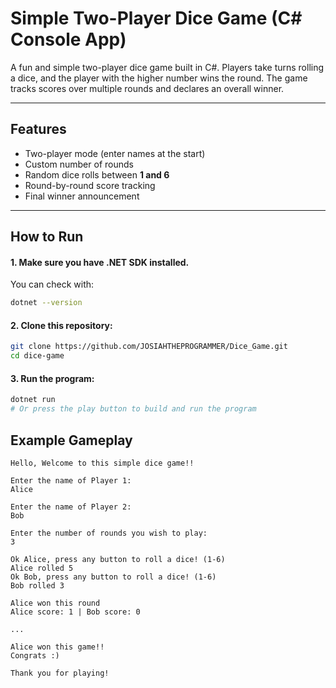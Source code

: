 # Simple Two-Player Dice Game (C# Console App)

A fun and simple two-player dice game built in C#. Players take turns rolling a dice, and the player with the higher number wins the round. The game tracks scores over multiple rounds and declares an overall winner.

---

## Features
- Two-player mode (enter names at the start)
- Custom number of rounds
- Random dice rolls between **1 and 6**
- Round-by-round score tracking
- Final winner announcement

---

## How to Run
#### 1. Make sure you have **.NET SDK** installed.  
   You can check with:
   ```bash
   dotnet --version
   ```
   
#### 2. Clone this repository:

```bash
git clone https://github.com/JOSIAHTHEPROGRAMMER/Dice_Game.git
cd dice-game
```

#### 3. Run the program:

```bash
dotnet run
# Or press the play button to build and run the program
```
## Example Gameplay
```arduino
Hello, Welcome to this simple dice game!!

Enter the name of Player 1:
Alice

Enter the name of Player 2:
Bob

Enter the number of rounds you wish to play:
3

Ok Alice, press any button to roll a dice! (1-6)
Alice rolled 5
Ok Bob, press any button to roll a dice! (1-6)
Bob rolled 3

Alice won this round
Alice score: 1 | Bob score: 0

...

Alice won this game!!
Congrats :)

Thank you for playing!
```


